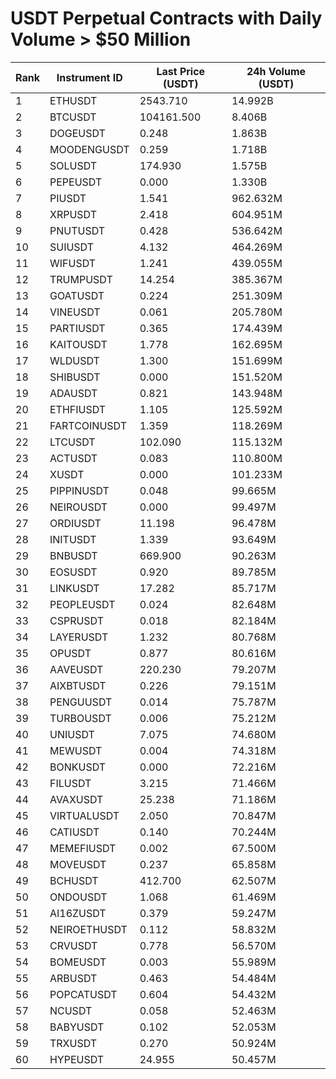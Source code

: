 # USDT Perpetual Contracts with Daily Volume > $50 Million

| Rank | Instrument ID | Last Price (USDT) | 24h Volume (USDT) |
|------|---------------|-------------------|-------------------|
| 1 | ETHUSDT | 2543.710 | 14.992B |
| 2 | BTCUSDT | 104161.500 | 8.406B |
| 3 | DOGEUSDT | 0.248 | 1.863B |
| 4 | MOODENGUSDT | 0.259 | 1.718B |
| 5 | SOLUSDT | 174.930 | 1.575B |
| 6 | PEPEUSDT | 0.000 | 1.330B |
| 7 | PIUSDT | 1.541 | 962.632M |
| 8 | XRPUSDT | 2.418 | 604.951M |
| 9 | PNUTUSDT | 0.428 | 536.642M |
| 10 | SUIUSDT | 4.132 | 464.269M |
| 11 | WIFUSDT | 1.241 | 439.055M |
| 12 | TRUMPUSDT | 14.254 | 385.367M |
| 13 | GOATUSDT | 0.224 | 251.309M |
| 14 | VINEUSDT | 0.061 | 205.780M |
| 15 | PARTIUSDT | 0.365 | 174.439M |
| 16 | KAITOUSDT | 1.778 | 162.695M |
| 17 | WLDUSDT | 1.300 | 151.699M |
| 18 | SHIBUSDT | 0.000 | 151.520M |
| 19 | ADAUSDT | 0.821 | 143.948M |
| 20 | ETHFIUSDT | 1.105 | 125.592M |
| 21 | FARTCOINUSDT | 1.359 | 118.269M |
| 22 | LTCUSDT | 102.090 | 115.132M |
| 23 | ACTUSDT | 0.083 | 110.800M |
| 24 | XUSDT | 0.000 | 101.233M |
| 25 | PIPPINUSDT | 0.048 | 99.665M |
| 26 | NEIROUSDT | 0.000 | 99.497M |
| 27 | ORDIUSDT | 11.198 | 96.478M |
| 28 | INITUSDT | 1.339 | 93.649M |
| 29 | BNBUSDT | 669.900 | 90.263M |
| 30 | EOSUSDT | 0.920 | 89.785M |
| 31 | LINKUSDT | 17.282 | 85.717M |
| 32 | PEOPLEUSDT | 0.024 | 82.648M |
| 33 | CSPRUSDT | 0.018 | 82.184M |
| 34 | LAYERUSDT | 1.232 | 80.768M |
| 35 | OPUSDT | 0.877 | 80.616M |
| 36 | AAVEUSDT | 220.230 | 79.207M |
| 37 | AIXBTUSDT | 0.226 | 79.151M |
| 38 | PENGUUSDT | 0.014 | 75.787M |
| 39 | TURBOUSDT | 0.006 | 75.212M |
| 40 | UNIUSDT | 7.075 | 74.680M |
| 41 | MEWUSDT | 0.004 | 74.318M |
| 42 | BONKUSDT | 0.000 | 72.216M |
| 43 | FILUSDT | 3.215 | 71.466M |
| 44 | AVAXUSDT | 25.238 | 71.186M |
| 45 | VIRTUALUSDT | 2.050 | 70.847M |
| 46 | CATIUSDT | 0.140 | 70.244M |
| 47 | MEMEFIUSDT | 0.002 | 67.500M |
| 48 | MOVEUSDT | 0.237 | 65.858M |
| 49 | BCHUSDT | 412.700 | 62.507M |
| 50 | ONDOUSDT | 1.068 | 61.469M |
| 51 | AI16ZUSDT | 0.379 | 59.247M |
| 52 | NEIROETHUSDT | 0.112 | 58.832M |
| 53 | CRVUSDT | 0.778 | 56.570M |
| 54 | BOMEUSDT | 0.003 | 55.989M |
| 55 | ARBUSDT | 0.463 | 54.484M |
| 56 | POPCATUSDT | 0.604 | 54.432M |
| 57 | NCUSDT | 0.058 | 52.463M |
| 58 | BABYUSDT | 0.102 | 52.053M |
| 59 | TRXUSDT | 0.270 | 50.924M |
| 60 | HYPEUSDT | 24.955 | 50.457M |
